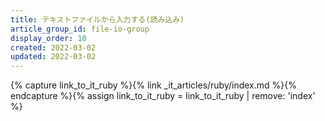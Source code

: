```yaml
---
title: テキストファイルから入力する(読み込み)
article_group_id: file-io-group
display_order: 10
created: 2022-03-02
updated: 2022-03-02
---
```

{% capture link_to_it_ruby %}{% link _it_articles/ruby/index.md %}{% endcapture %}{% assign link_to_it_ruby = link_to_it_ruby | remove: 'index' %}
